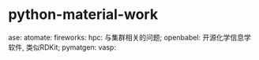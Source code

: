 # python-material-work
ase:
atomate:
fireworks:
hpc: 与集群相关的问题;
openbabel: 开源化学信息学软件, 类似RDKit;
pymatgen:
vasp: 

